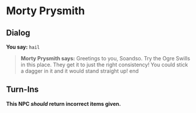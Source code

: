# Morty Prysmith


## Dialog

**You say:** `hail`



>**Morty Prysmith says:** Greetings to you, Soandso. Try the Ogre Swills in this place. They get it to just the right consistency! You could stick a dagger in it and it would stand straight up!
end



## Turn-Ins



**This NPC *should* return incorrect items given.**
